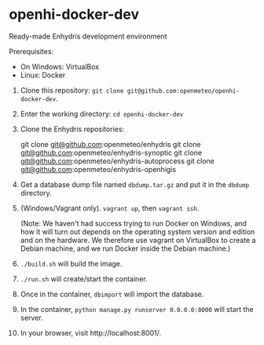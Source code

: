 # openhi-docker-dev

Ready-made Enhydris development environment

Prerequisites:
 - On Windows: VirtualBox
 - Linux: Docker

1. Clone this repository: `git clone git@github.com:openmeteo/openhi-docker-dev`.

2. Enter the working directory: `cd openhi-docker-dev`

3. Clone the Enhydris repositories:

      git clone git@github.com:openmeteo/enhydris
      git clone git@github.com:openmeteo/enhydris-synoptic
      git clone git@github.com:openmeteo/enhydris-autoprocess
      git clone git@github.com:openmeteo/enhydris-openhigis

4. Get a database dump file named `dbdump.tar.gz` and put it in the
   `dbdump` directory.

5. (Windows/Vagrant only). `vagrant up`, then `vagrant ssh`.

   (Note: We haven't had success trying to run Docker on Windows, and
   how it will turn out depends on the operating system version and
   edition and on the hardware. We therefore use vagrant on VirtualBox
   to create a Debian machine, and we run Docker inside the Debian
   machine.)

6. `./build.sh` will build the image.

7. `./run.sh` will create/start the container.

8. Once in the container, `dbimport` will import the database.

9. In the container, `python manage.py runserver 0.0.0.0:8000` will start the
   server.

10. In your browser, visit http://localhost:8001/.
